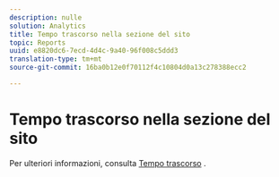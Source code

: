 ```yaml
---
description: nulle
solution: Analytics
title: Tempo trascorso nella sezione del sito
topic: Reports
uuid: e8820dc6-7ecd-4d4c-9a40-96f008c5ddd3
translation-type: tm+mt
source-git-commit: 16ba0b12e0f70112f4c10804d0a13c278388ecc2

---
```



# Tempo trascorso nella sezione del sito

Per ulteriori informazioni, consulta [Tempo trascorso](reports-time-spent-on-page.md) .
